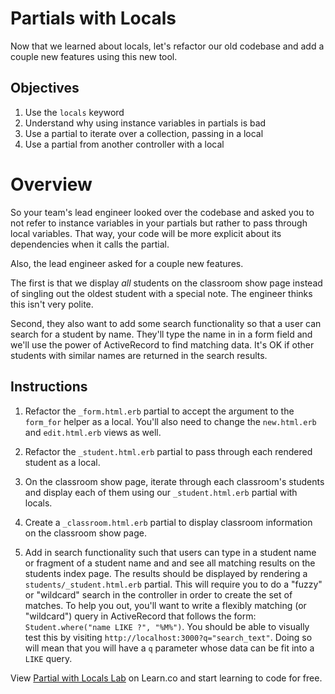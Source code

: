 # Partials with Locals

Now that we learned about locals, let's refactor our old codebase and add a
couple new features using this new tool.

## Objectives

1. Use the `locals` keyword
2. Understand why using instance variables in partials is bad
3. Use a partial to iterate over a collection, passing in a local
4. Use a partial from another controller with a local

# Overview

So your team's lead engineer looked over the codebase and asked you to not refer
to instance variables in your partials but rather to pass through local
variables. That way, your code will be more explicit about its dependencies
when it calls the partial.

Also, the lead engineer asked for a couple new features.

The first is that we display _all_ students on the classroom show page instead
of singling out the oldest student with a special note. The engineer thinks
this isn't very polite.

Second, they also want to add some search functionality so that a user can
search for a student by name. They'll type the name in in a form field and
we'll use the power of ActiveRecord to find matching data. It's OK if other
students with similar names are returned in the search results.

## Instructions

1. Refactor the `_form.html.erb` partial to accept the argument to the
   `form_for` helper as a local. You'll also need to change the `new.html.erb` and
   `edit.html.erb` views as well.

2. Refactor the `_student.html.erb` partial to pass through each rendered
   student as a local.

3. On the classroom show page, iterate through each classroom's students and
   display each of them using our `_student.html.erb` partial with locals.

4. Create a `_classroom.html.erb` partial to display classroom information on
   the classroom show page.

5. Add in search functionality such that users can type in a student name or
   fragment of a student name and and see all matching results on the students
   index page. The results should be displayed by rendering a
   `students/_student.html.erb` partial. This will require you to do a "fuzzy"
   or "wildcard" search in the controller in order to create the set of
   matches.  To help you out, you'll want to write a flexibly matching (or
   "wildcard") query in ActiveRecord that follows the form: `Student.where("name
   LIKE ?", "%M%")`. You should be able to visually test this by visiting
   `http://localhost:3000?q="search_text"`. Doing so will mean that you will
   have a `q` parameter whose data can be fit into a `LIKE` query.

<p data-visibility='hidden'>View <a href='https://learn.co/lessons/partial-locals-lab'>Partial with Locals Lab</a> on Learn.co and start learning to code for free.</p>
